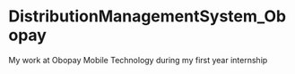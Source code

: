 # DistributionManagementSystem_Obopay
My work at Obopay Mobile Technology during my first year internship
